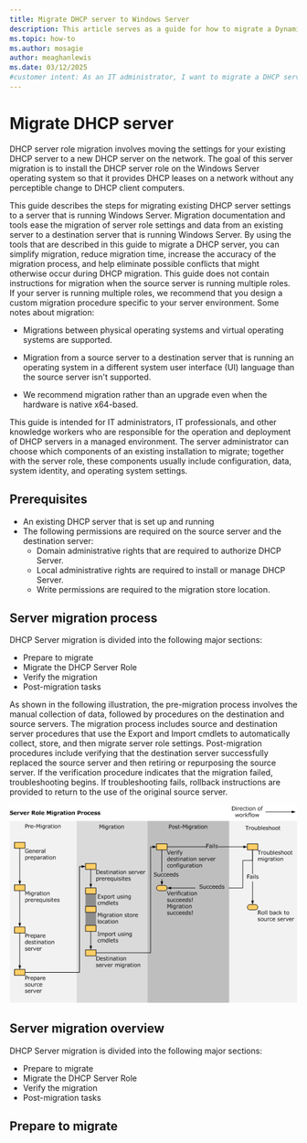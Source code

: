 ```yaml
---
title: Migrate DHCP server to Windows Server
description: This article serves as a guide for how to migrate a Dynamic Host Configuration Protocol (DHCP) in Windows Server.
ms.topic: how-to
ms.author: mosagie
author: meaghanlewis
ms.date: 03/12/2025
#customer intent: As an IT administrator, I want to migrate a DHCP server to Windows Server so that I can ensure seamless network configuration and management.
---
```


# Migrate DHCP server

DHCP server role migration involves moving the settings for your existing DHCP server to a new DHCP server on the network. The goal of this server migration is to install the DHCP server role on the Windows Server operating system so that it provides DHCP leases on a network without any perceptible change to DHCP client computers.

This guide describes the steps for migrating existing DHCP server settings to a server that is running Windows Server. Migration documentation and tools ease the migration of server role settings and data from an existing server to a destination server that is running Windows Server. By using the tools that are described in this guide to migrate a DHCP server, you can simplify migration, reduce migration time, increase the accuracy of the migration process, and help eliminate possible conflicts that might otherwise occur during DHCP migration. This guide does not contain instructions for migration when the source server is running multiple roles. If your server is running multiple roles, we recommend that you design a custom migration procedure specific to your server environment. Some notes about migration:

- Migrations between physical operating systems and virtual operating systems are supported.

- Migration from a source server to a destination server that is running an operating system in a different system user interface (UI) language than the source server isn't supported.

- We recommend migration rather than an upgrade even when the hardware is native x64-based.

This guide is intended for IT administrators, IT professionals, and other knowledge workers who are responsible for the operation and deployment of DHCP servers in a managed environment. The server administrator can choose which components of an existing installation to migrate; together with the server role, these components usually include configuration, data, system identity, and operating system settings.

## Prerequisites

- An existing DHCP server that is set up and running
- The following permissions are required on the source server and the destination server:
  - Domain administrative rights that are required to authorize DHCP Server.
  - Local administrative rights are required to install or manage DHCP Server.
  - Write permissions are required to the migration store location.

## Server migration process

DHCP Server migration is divided into the following major sections:

- Prepare to migrate
- Migrate the DHCP Server Role
- Verify the migration
- Post-migration tasks

As shown in the following illustration, the pre-migration process involves the manual collection of data, followed by procedures on the destination and source servers. The migration process includes source and destination server procedures that use the Export and Import cmdlets to automatically collect, store, and then migrate server role settings. Post-migration procedures include verifying that the destination server successfully replaced the source server and then retiring or repurposing the source server. If the verification procedure indicates that the migration failed, troubleshooting begins. If troubleshooting fails, rollback instructions are provided to return to the use of the original source server.

![Illustration of the server migration process, showing pre-migration, migration, and post-migration steps.](media/server-migration-process.jpeg)

## Server migration overview

DHCP Server migration is divided into the following major sections:

- Prepare to migrate
- Migrate the DHCP Server Role
- Verify the migration
- Post-migration tasks

## Prepare to migrate

